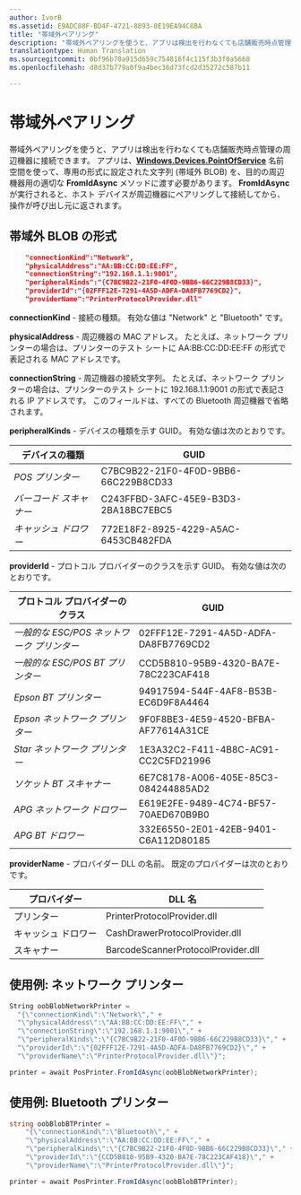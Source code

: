 ```yaml
---
author: IvorB
ms.assetid: E9ADC88F-BD4F-4721-8893-0E19EA94C8BA
title: "帯域外ペアリング"
description: "帯域外ペアリングを使うと、アプリは検出を行わなくても店舗販売時点管理の周辺機器に接続できます。"
translationtype: Human Translation
ms.sourcegitcommit: 0bf96b70a915d659c754816f4c115f3b3f0a5660
ms.openlocfilehash: d8d37b779a0f9a4bec36d73fcd2d35272c587b11

---
```

# 帯域外ペアリング

帯域外ペアリングを使うと、アプリは検出を行わなくても店舗販売時点管理の周辺機器に接続できます。 アプリは、[**Windows.Devices.PointOfService**](https://msdn.microsoft.com/library/windows/apps/windows.devices.pointofservice.aspx) 名前空間を使って、専用の形式に設定された文字列 (帯域外 BLOB) を、目的の周辺機器用の適切な **FromIdAsync** メソッドに渡す必要があります。 **FromIdAsync** が実行されると、ホスト デバイスが周辺機器にペアリングして接続してから、操作が呼び出し元に返されます。

## 帯域外 BLOB の形式

```json
    "connectionKind":"Network",
    "physicalAddress":"AA:BB:CC:DD:EE:FF",
    "connectionString":"192.168.1.1:9001",
    "peripheralKinds":"{C7BC9B22-21F0-4F0D-9BB6-66C229B8CD33}",
    "providerId":"{02FFF12E-7291-4A5D-ADFA-DA8FB7769CD2}",
    "providerName":"PrinterProtocolProvider.dll"
```

**connectionKind** - 接続の種類。 有効な値は "Network" と "Bluetooth" です。

**physicalAddress** - 周辺機器の MAC アドレス。 たとえば、ネットワーク プリンターの場合は、プリンターのテスト シートに AA:BB:CC:DD:EE:FF の形式で表記される MAC アドレスです。

**connectionString** - 周辺機器の接続文字列。 たとえば、ネットワーク プリンターの場合は、プリンターのテスト シートに 192.168.1.1:9001 の形式で表記される IP アドレスです。 このフィールドは、すべての Bluetooth 周辺機器で省略されます。

**peripheralKinds** - デバイスの種類を示す GUID。 有効な値は次のとおりです。

| デバイスの種類 | GUID |
| ---- | ---- |
| *POS プリンター* | C7BC9B22-21F0-4F0D-9BB6-66C229B8CD33 |
| *バーコード スキャナー* | C243FFBD-3AFC-45E9-B3D3-2BA18BC7EBC5 |
| *キャッシュ ドロワー* | 772E18F2-8925-4229-A5AC-6453CB482FDA |


**providerId** - プロトコル プロバイダーのクラスを示す GUID。 有効な値は次のとおりです。

| プロトコル プロバイダーのクラス | GUID |
| ---- | ---- |
| *一般的な ESC/POS ネットワーク プリンター* | 02FFF12E-7291-4A5D-ADFA-DA8FB7769CD2 |
| *一般的な ESC/POS BT プリンター* | CCD5B810-95B9-4320-BA7E-78C223CAF418 |
| *Epson BT プリンター* | 94917594-544F-4AF8-B53B-EC6D9F8A4464 |
| *Epson ネットワーク プリンター* | 9F0F8BE3-4E59-4520-BFBA-AF77614A31CE |
| *Star ネットワーク プリンター* | 1E3A32C2-F411-4B8C-AC91-CC2C5FD21996 |
| *ソケット BT スキャナー* | 6E7C8178-A006-405E-85C3-084244885AD2 |
| *APG ネットワーク ドロワー* | E619E2FE-9489-4C74-BF57-70AED670B9B0 |
| *APG BT ドロワー* | 332E6550-2E01-42EB-9401-C6A112D80185 |


**providerName** - プロバイダー DLL の名前。 既定のプロバイダーは次のとおりです。

| プロバイダー | DLL 名 |
| ---- | ---- |
| プリンター | PrinterProtocolProvider.dll |
| キャッシュ ドロワー | CashDrawerProtocolProvider.dll |
| スキャナー | BarcodeScannerProtocolProvider.dll |

## 使用例: ネットワーク プリンター

```csharp
String oobBlobNetworkPrinter =
  "{\"connectionKind\":\"Network\"," +
  "\"physicalAddress\":\"AA:BB:CC:DD:EE:FF\"," +
  "\"connectionString\":\"192.168.1.1:9001\"," +
  "\"peripheralKinds\":\"{C7BC9B22-21F0-4F0D-9BB6-66C229B8CD33}\"," +
  "\"providerId\":\"{02FFF12E-7291-4A5D-ADFA-DA8FB7769CD2}\"," +
  "\"providerName\":\"PrinterProtocolProvider.dll\"}";

printer = await PosPrinter.FromIdAsync(oobBlobNetworkPrinter);
```

## 使用例: Bluetooth プリンター

```csharp
string oobBlobBTPrinter =
    "{\"connectionKind\":\"Bluetooth\"," +
    "\"physicalAddress\":\"AA:BB:CC:DD:EE:FF\"," +
    "\"peripheralKinds\":\"{C7BC9B22-21F0-4F0D-9BB6-66C229B8CD33}\"," +
    "\"providerId\":\"{CCD5B810-95B9-4320-BA7E-78C223CAF418}\"," +
    "\"providerName\":\"PrinterProtocolProvider.dll\"}";

printer = await PosPrinter.FromIdAsync(oobBlobBTPrinter);

```



<!--HONumber=Jun16_HO4-->



